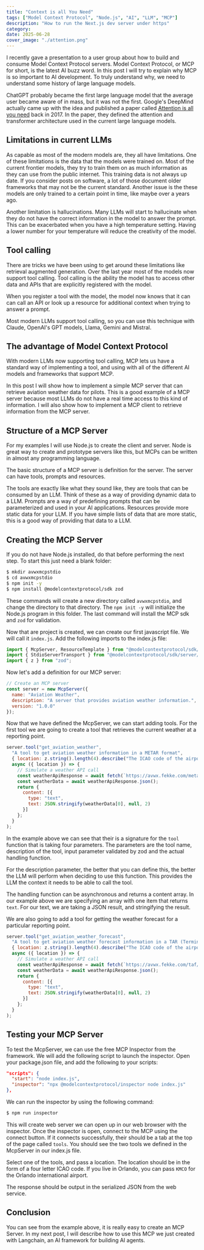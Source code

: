 ```yaml
---
title: "Context is all You Need"
tags: ["Model Context Protocol", "Node.js", "AI", "LLM", "MCP"]
description: "How to run the Next.js dev server under https"
category:
date: 2025-06-28
cover_image: "./attention.png"
---
```


I recently gave a presentation to a user group about how to build and consume Model Context Protocol servers. Model Context Protocol, or MCP for short, is the latest AI buzz word. 
In this post I will try to explain why MCP is so important to AI development. To truly understand why, we need to understand some history of large language models.

ChatGPT probably became the first large language model that the average user became aware of in mass, but it was not the first. 
Google's DeepMind actually came up with the idea and published a paper called [Attention is all you need](https://en.wikipedia.org/wiki/Attention_Is_All_You_Need) back in 2017. 
In the paper, they defined the attention and transformer architecture used in the current large language models.

## Limitations in current LLMs

As capable as most of the modern models are, they all have limitations. One of these limitations is the data that the models were trained on. 
Most of the current frontier models, they try to train them on as much information as they can use from the public internet. 
This training data is not always up date. If you consider posts on software, a lot of those document older frameworks that may not be the current standard.
Another issue is the these models are only trained to a certain point in time, like maybe over a years ago.

Another limitation is hallucinations. Many LLMs will start to hallucinate when they do not have the correct information in the model to answer the prompt. 
This can be exacerbated when you have a high temperature setting. Having a lower number for your temperature will reduce the creativity of the model.

## Tool calling

There are tricks we have been using to get around these limitations like retrieval augmented generation. Over the last year most of the models now support tool calling.
Tool calling is the ability the model has to access other data and APIs that are explicitly registered with the model.

When you register a tool with the model, the model now knows that it can can call an API or look up a resource for additional context when trying to answer a prompt.

Most modern LLMs support tool calling, so you can use this technique with Claude, OpenAI's GPT models, Llama, Gemini and Mistral.

## The advantage of Model Context Protocol

With modern LLMs now supporting tool calling, MCP lets us have a standard way of implementing a tool, and using with all of the different AI models and frameworks that support MCP.

In this post I will show how to implement a simple MCP server that can retrieve aviation weather data for pilots. This is a good example of a MCP server because most LLMs do not have a real time access to this kind of information. I will also show how to implement a MCP client to retrieve information from the MCP server.

## Structure of a MCP Server

For my examples I will use Node.js to create the client and server. Node is great way to create and prototype servers like this, but MCPs can be written in almost any programming language.

The basic structure of a MCP server is definition for the server. The server can have tools, prompts and resources.

The tools are exactly like what they sound like, they are tools that can be consumed by an LLM. Think of these as a way of providing dynamic data to a LLM. Prompts are a way of predefining prompts that can be parameterized and used in your AI applications. Resources provide more static data for your LLM. If you have simple lists of data that are more static, this is a good way of providing that data to a LLM.

## Creating the MCP Server

If you do not have Node.js installed, do that before performing the next step. To start this just need a blank folder:

```sh
$ mkdir avwxmcpstdio
$ cd avwxmcpstdio
$ npm init -y
$ npm install @modelcontextprotocol/sdk zod
```

These commands will create a new directory called `avwxmcpstdio`, and change the directory to that directory. The `npm init -y` will initialize the Node.js program in this folder. The last command will install the MCP sdk and `zod` for validation.

Now that are project is created, we can create our first javascript file. We will call it `index.js`. Add the following imports to the index.js file:

```js
import { McpServer, ResourceTemplate } from "@modelcontextprotocol/sdk/server/mcp.js";
import { StdioServerTransport } from "@modelcontextprotocol/sdk/server/stdio.js";
import { z } from "zod";
```

Now let's add a definition for our MCP server:

```js
// Create an MCP server
const server = new McpServer({
  name: "Aviation Weather",
  description: "A server that provides aviation weather information.",
  version: "1.0.0"
});
```

Now that we have defined the McpServer, we can start adding tools. For the first tool we are going to create a tool that retrieves the current weather at a reporting point.

```js
server.tool("get_aviation_weather",
  "A tool to get aviation weather information in a METAR format",
  { location: z.string().length(4).describe("The ICAO code of the airport") },
  async ({ location }) => {
    // Simulate a weather API call
    const weatherApiResponse = await fetch(`https://avwx.fekke.com/metar/${location}`);
    const weatherData = await weatherApiResponse.json();
    return {
      content: [{
        type: "text",
        text: JSON.stringify(weatherData[0], null, 2)
      }]
    };
  }
);
```

In the example above we can see that their is a signature for the `tool` function that is taking four parameters. The parameters are the tool name, description of the tool, input parameter validated by zod and the actual handling function. 

For the description parameter, the better that you can define this, the better the LLM will perform when deciding to use this function. This provides the LLM the context it needs to be able to call the tool.

The handling function can be asynchronous and returns a content array. In our example above we are specifying an array with one item that returns `text`. For our text, we are taking a JSON result, and stringifying the result.

We are also going to add a tool for getting the weather forecast for a particular reporting point.

```js
server.tool("get_aviation_weather_forecast",
  "A tool to get aviation weather forecast information in a TAR (Terminal Area Forecast) format",
  { location: z.string().length(4).describe("The ICAO code of the airport") },
  async ({ location }) => {
    // Simulate a weather API call
    const weatherApiResponse = await fetch(`https://avwx.fekke.com/taf/${location}`);
    const weatherData = await weatherApiResponse.json();
    return {
      content: [{
        type: "text",
        text: JSON.stringify(weatherData[0], null, 2)
      }]
    };
  }
);
```

## Testing your MCP Server

To test the McpServer, we can use the free MCP Inspector from the framework. We will add the following script to launch the inspector. Open your package.json file, and add the following to your scripts:

```json
"scripts": {
  "start": "node index.js",
  "inspector": "npx @modelcontextprotocol/inspector node index.js"
},
```

We can run the inspector by using the following command:

```sh
$ npm run inspector
```

This will create web server we can open up in our web browser with the inspector. Once the inspector is open, connect to the MCP using the connect button. If it connects successfully, their should be a tab at the top of the page called `tools`. You should see the two tools we defined in the McpServer in our index.js file. 

Select one of the tools, and pass a location. The location should be in the form of a four letter ICAO code. If you live in Orlando, you can pass `KMCO` for the Orlando international airport.

The response should be output in the serialized JSON from the web service.

## Conclusion

You can see from the example above, it is really easy to create an MCP Server. In my next post, I will describe how to use this MCP we just created with Langchain, an AI framework for building AI agents.